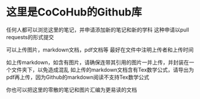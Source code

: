 # 这里是CoCoHub的Github库

任何人都可以浏览这里的笔记，并申请添加新的笔记和新的学科
这种申请以pull requests的形式提交

可以上传图片，markdown文档，pdf文档等
最好在文件中注明上传者和上传时间

如上传markdown，如含有图片，请确保连带其引用的图片一并上传，并封装在一个文件夹下，以免造成混乱
如上传的markdown文档含有Tex数学公式，请导出为pdf再上传，因为Github的markdown阅读不支持Tex数学公式

你也可以把这里的零散的笔记和图片汇编为更易读的文档
